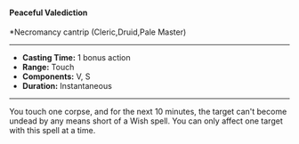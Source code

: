 #### Peaceful Valediction
*Necromancy cantrip (Cleric,Druid,Pale Master)
___
- **Casting Time:** 1 bonus action
- **Range:** Touch
- **Components:** V, S
- **Duration:** Instantaneous
---
You touch one corpse, and for the next 10 minutes, the target can't become undead by any means short of a Wish spell. You can only affect one target with this spell at a time.